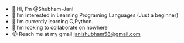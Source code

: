 - 👋 Hi, I’m @Shubham-Jani
- 👀 I’m interested in Learning Programing Languages (Just a beginner)
- 🌱 I’m currently learning C,Python.
- 💞️ I’m looking to collaborate on nowhere
- 📫 Reach me at my gmail janishubham58@gmail.com

<!---
Shubham-Jani/Shubham-Jani is a ✨ special ✨ repository because its `README.md` (this file) appears on your GitHub profile.
You can click the Preview link to take a look at your changes.
--->
